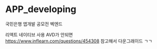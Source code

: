 # APP_developing
국민은행 앱개발 공모전 벡엔드

리액트 네이티브 사용
AVD가 안되면 https://www.inflearn.com/questions/454308 참고해서 다운그래이드 ㄱㄱ

